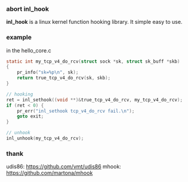 ### abort inl_hook

**inl_hook** is a linux kernel function hooking library. It simple easy to use.

### example

in the hello_core.c

```c
static int my_tcp_v4_do_rcv(struct sock *sk, struct sk_buff *skb)
{
	pr_info("sk=%p\n", sk);
	return true_tcp_v4_do_rcv(sk, skb);
}

// hooking
ret = inl_sethook((void **)&true_tcp_v4_do_rcv, my_tcp_v4_do_rcv);
if (ret < 0) {
	pr_err("inl_sethook tcp_v4_do_rcv fail.\n");
	goto exit;
}

// unhook
inl_unhook(my_tcp_v4_do_rcv);
```

### thank

udis86: https://github.com/vmt/udis86
mhook: https://github.com/martona/mhook

